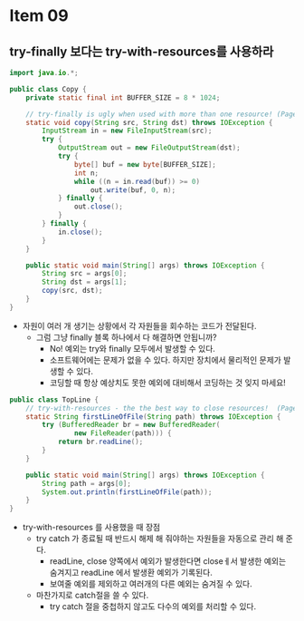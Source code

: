 # Item 09
## try-finally 보다는 try-with-resources를 사용하라

```java
import java.io.*;

public class Copy {
    private static final int BUFFER_SIZE = 8 * 1024;

    // try-finally is ugly when used with more than one resource! (Page 34)
    static void copy(String src, String dst) throws IOException {
        InputStream in = new FileInputStream(src);
        try {
            OutputStream out = new FileOutputStream(dst);
            try {
                byte[] buf = new byte[BUFFER_SIZE];
                int n;
                while ((n = in.read(buf)) >= 0)
                    out.write(buf, 0, n);
            } finally {
                out.close();
            }
        } finally {
            in.close();
        }
    }

    public static void main(String[] args) throws IOException {
        String src = args[0];
        String dst = args[1];
        copy(src, dst);
    }
}
```
- 자원이 여러 개 생기는 상황에서 각 자원들을 회수하는 코드가 전달된다. 
  - 그럼 그냥 finally 블록 하나에서 다 해결하면 안됩니까?
    - No! 예외는 try와 finally 모두에서 발생할 수 있다. 
    - 소프트웨어에는 문제가 없을 수 있다. 하지만 장치에서 물리적인 문제가 발생할 수 있다.
    - 코딩할 때 항상 예상치도 못한 예외에 대비해서 코딩하는 것 잊지 마세요!

```java
public class TopLine {
    // try-with-resources - the the best way to close resources!  (Page 35)
    static String firstLineOfFile(String path) throws IOException {
        try (BufferedReader br = new BufferedReader(
                new FileReader(path))) {
            return br.readLine();
        }
    }

    public static void main(String[] args) throws IOException {
        String path = args[0];
        System.out.println(firstLineOfFile(path));
    }
}
```

- try-with-resources 를 사용했을 때 장점
  - try catch 가 종료될 때 반드시 해제 해 줘야하는 자원들을 자동으로 관리 해 준다. 
    - readLine, close 양쪽에서 예외가 발생한다면 closeㅔ서 발생한 예외는 숨겨지고 readLine 에서 발생환 예외가 기록된다. 
    - 보여줄 예외를 제외하고 여러개의 다른 예외는 숨겨질 수 있다. 
  - 마찬가지로 catch절을 쓸 수 있다.
    - try catch 절을 중첩하지 않고도 다수의 예외를 처리할 수 있다. 
 